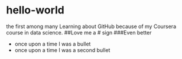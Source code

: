 # hello-world
the first among many
Learning about GitHub because of my Coursera course in data science.
##Love me a # sign
###Even better
* once upon a time I was a bullet
* once upon a time I was a second bullet
